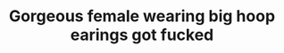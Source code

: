 ---
layout: post
title: Gorgeous female wearing big hoop earings got fucked
duration: '07:00'
view: 236
rate: 2
video: 'http://fantasti.cc/embed/477079/'
category: 
 - black
 - blonde
 - gorgeous
 - rough
 - stunning
tags: 
 - big-black-cock
priority: 0.9
changefreq: daily
---